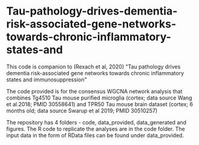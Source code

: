 # Tau-pathology-drives-dementia-risk-associated-gene-networks-towards-chronic-inflammatory-states-and

This code is companion to (Rexach et al, 2020) "Tau pathology drives dementia risk-associated gene networks towards chronic inflammatory states and immunosuppression"

The code provided is for the consensus WGCNA network analysis that combines Tg4510 Tau mouse purified microglia (cortex; data source Wang et al.2018; PMID 30558641) and TPR50 Tau mouse brain dataset (cortex; 6 months old; data source Swarup et al 2019; PMID 30510257) 

The repository has 4 folders - code, data_provided, data_generated and figures. The R code to replicate the analyses are in the code folder. The input data in the form of RData files can be found under data_provided.
